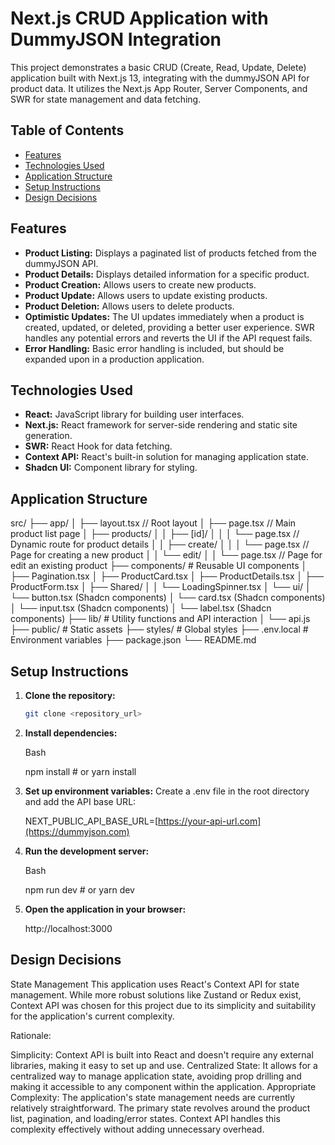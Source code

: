 # Next.js CRUD Application with DummyJSON Integration

This project demonstrates a basic CRUD (Create, Read, Update, Delete) application built with Next.js 13, integrating with the dummyJSON API for product data.  It utilizes the Next.js App Router, Server Components, and SWR for state management and data fetching.

## Table of Contents

- [Features](#features)
- [Technologies Used](#technologies-used)
- [Application Structure](#application-structure)
- [Setup Instructions](#setup-instructions)
- [Design Decisions](#design-decisions)

## Features

- **Product Listing:** Displays a paginated list of products fetched from the dummyJSON API.
- **Product Details:** Displays detailed information for a specific product.
- **Product Creation:** Allows users to create new products.
- **Product Update:** Allows users to update existing products.
- **Product Deletion:** Allows users to delete products.
- **Optimistic Updates:** The UI updates immediately when a product is created, updated, or deleted, providing a better user experience. SWR handles any potential errors and reverts the UI if the API request fails.
- **Error Handling:** Basic error handling is included, but should be expanded upon in a production application.

## Technologies Used

- **React:** JavaScript library for building user interfaces.
- **Next.js:** React framework for server-side rendering and static site generation.
- **SWR:** React Hook for data fetching.
- **Context API:** React's built-in solution for managing application state.
- **Shadcn UI:** Component library for styling.

## Application Structure
src/
├── app/
│   ├── layout.tsx                // Root layout
│   ├── page.tsx                  // Main product list page
│   ├── products/
│   │   ├── [id]/
│   │   │   └── page.tsx         // Dynamic route for product details
│   │   ├── create/
│   │   │   └── page.tsx         // Page for creating a new product
│   │   └── edit/
│   │       └── page.tsx         // Page for edit an existing product
├── components/          # Reusable UI components
│   ├── Pagination.tsx
│   ├── ProductCard.tsx
│   ├── ProductDetails.tsx
│   ├── ProductForm.tsx
│   ├── Shared/
│   │   └── LoadingSpinner.tsx
│   └── ui/
│       └── button.tsx (Shadcn components)
│       └── card.tsx (Shadcn components)
│       └── input.tsx (Shadcn components)
│       └── label.tsx (Shadcn components)
├── lib/                 # Utility functions and API interaction
│   └── api.js
├── public/              # Static assets
├── styles/             # Global styles
├── .env.local          # Environment variables
├── package.json
└── README.md

## Setup Instructions

1. **Clone the repository:**
   ```bash
   git clone <repository_url>

2. **Install dependencies:**

    Bash

    npm install  # or yarn install

3. **Set up environment variables:**
    Create a .env file in the root directory and add the API base URL:

    NEXT_PUBLIC_API_BASE_URL=[https://your-api-url.com](https://dummyjson.com)

4. **Run the development server:**

    Bash

    npm run dev  # or yarn dev

5. **Open the application in your browser:**

    http://localhost:3000


## Design Decisions

State Management
This application uses React's Context API for state management.  While more robust solutions like Zustand or Redux exist, Context API was chosen for this project due to its simplicity and suitability for the application's current complexity.

Rationale:

Simplicity: Context API is built into React and doesn't require any external libraries, making it easy to set up and use.
Centralized State: It allows for a centralized way to manage application state, avoiding prop drilling and making it accessible to any component within the application.
Appropriate Complexity: The application's state management needs are currently relatively straightforward. The primary state revolves around the product list, pagination, and loading/error states. Context API handles this complexity effectively without adding unnecessary overhead.
